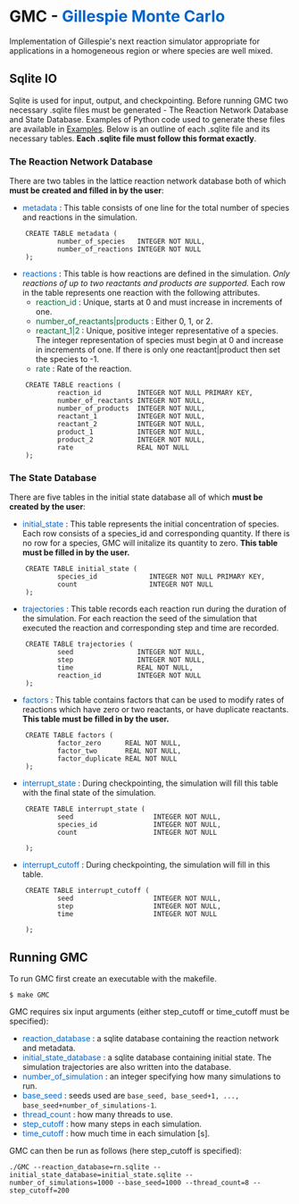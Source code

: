 # GMC - <span style="color: #0066CC"> Gillespie Monte Carlo </span>

Implementation of Gillespie's next reaction simulator appropriate for applications in a homogeneous region or where species are well mixed.

## Sqlite IO  

Sqlite is used for input, output, and checkpointing. Before running GMC two necessary .sqlite files must be generated - The Reaction Network Database and State Database. Examples of Python code used to generate these files are available in [Examples](./Examples.html). Below is an outline of each .sqlite file and its necessary tables. **Each .sqlite file must follow this format exactly**. 

### The Reaction Network Database 
There are two tables in the lattice reaction network database both of which **must be created and filled in by the user**:
- <span style="color:#0066CC"> metadata </span> : This table consists of one line for the total number of species and reactions in the simulation.

```
    CREATE TABLE metadata (
            number_of_species   INTEGER NOT NULL,
            number_of_reactions INTEGER NOT NULL
    );
```

- <span style="color:#0066CC"> reactions </span>: This table is how reactions are defined in the simulation. *Only reactions of up to two reactants and products are supported.* Each row in the table represents one reaction with the following attributes. 
    - <span style="color:#006633"> reaction_id </span>: Unique, starts at 0 and must increase in increments of one.
    - <span style="color:#006633"> number_of_reactants|products </span>: Either 0, 1, or 2.
    - <span style="color:#006633"> reactant_1|2 </span>: Unique, positive integer representative of a species. The integer representation of species must begin at 0 and increase in increments of one. If there is only one reactant|product then set the species to -1.
    - <span style="color:#006633"> rate </span>: Rate of the reaction.

```
    CREATE TABLE reactions (
            reaction_id         INTEGER NOT NULL PRIMARY KEY,
            number_of_reactants INTEGER NOT NULL,
            number_of_products  INTEGER NOT NULL,
            reactant_1          INTEGER NOT NULL,
            reactant_2          INTEGER NOT NULL,
            product_1           INTEGER NOT NULL,
            product_2           INTEGER NOT NULL,
            rate                REAL NOT NULL
    );

```

### The State Database 
There are five tables in the initial state database all of which **must be created by the user**: 

- <span style="color:#0066CC"> initial_state </span>: This table represents the initial concentration of species. Each row consists of a species_id and corresponding quantity. If there is no row for a species, GMC will initalize its quantity to zero. **This table must be filled in by the user.**

```
    CREATE TABLE initial_state (
            species_id             INTEGER NOT NULL PRIMARY KEY,
            count                  INTEGER NOT NULL
    );
```
- <span style="color:#0066CC"> trajectories </span>: This table records each reaction run during the duration of the simulation. For each reaction the seed of the simulation that executed the reaction and corresponding step and time are recorded. 

```
    CREATE TABLE trajectories (
            seed                INTEGER NOT NULL,
            step                INTEGER NOT NULL,
            time                REAL NOT NULL,
            reaction_id         INTEGER NOT NULL
    );
```
- <span style="color:#0066CC"> factors </span>: This table contains factors that can be used to modify rates of reactions which have zero or two reactants, or have duplicate reactants. **This table must be filled in by the user.**

```
    CREATE TABLE factors (
            factor_zero      REAL NOT NULL,
            factor_two       REAL NOT NULL,
            factor_duplicate REAL NOT NULL
    );
```
- <span style="color:#0066CC"> interrupt_state </span>: During checkpointing, the simulation will fill this table with the final state of the simulation. 

```
    CREATE TABLE interrupt_state (
            seed                    INTEGER NOT NULL,
            species_id              INTEGER NOT NULL,
            count                   INTEGER NOT NULL
            
    );
```
- <span style="color:#0066CC"> interrupt_cutoff </span>: During checkpointing, the simulation will fill in this table.

```
    CREATE TABLE interrupt_cutoff (
            seed                    INTEGER NOT NULL,
            step                    INTEGER NOT NULL,
            time                    INTEGER NOT NULL
            
    );
```
## Running GMC

To run GMC first create an executable with the makefile. 

```
$ make GMC
```
GMC requires six input arguments (either step_cutoff or time_cutoff must be specified): 

- <span style="color:#0066CC"> reaction_database </span>: a sqlite database containing the reaction network and metadata.
- <span style="color:#0066CC"> initial_state_database </span>: a sqlite database containing initial state. The simulation trajectories are also written into the database.
-  <span style="color:#0066CC">number_of_simulation </span>: an integer specifying how many simulations to run.
-  <span style="color:#0066CC">base_seed </span>: seeds used are `base_seed, base_seed+1, ..., base_seed+number_of_simulations-1`.
- <span style="color:#0066CC"> thread_count </span>: how many threads to use.
- <span style="color:#0066CC"> step_cutoff </span>: how many steps in each simulation.
- <span style="color:#0066CC"> time_cutoff </span>: how much time in each simulation [s].

GMC can then be run as follows (here step_cutoff is specified):

```
./GMC --reaction_database=rn.sqlite --initial_state_database=initial_state.sqlite --number_of_simulations=1000 --base_seed=1000 --thread_count=8 --step_cutoff=200
```